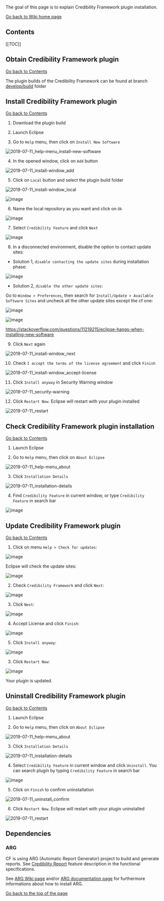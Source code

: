 The goal of this page is to explain Credibility Framework plugin installation.

[Go back to Wiki home page](home)

## Contents

[[_TOC_]]

## Obtain Credibility Framework plugin
[Go back to Contents](#contents)

The plugin builds of the Credibility Framework can be found at branch [develop/build](https://gitlab.com/iwf/cf/tree/develop/build) folder

## Install Credibility Framework plugin
[Go back to Contents](#contents)

1. Download the plugin build 

2. Launch Eclipse

3. Go to `Help` menu, then click on `Install New Software`

![2019-07-11_help-menu_install-new-software](uploads/6e88a9bf7c7a083882e0bb52907bb7d3/2019-07-11_help-menu_install-new-software.png)

4. In the opened window, click on `Add` button

![2019-07-11_install-window_add](uploads/7e051f58071b6f51c34e80fbc0d267ef/2019-07-11_install-window_add.png)

5. Click on `Local` button and select the plugin build folder

![2019-07-11_install-window_local](uploads/1bc99809a64ff460f38c5307a14660c8/2019-07-11_install-window_local.png)

![image](uploads/4742e42a9019101dbc0cc7e5011cf7e8/image.png)

6. Name the local repository as you want and click on `Ok`

![image](uploads/bf6aa94e1c64f4daf22de27ae51d1ef8/image.png)

7. Select `Credibility Feature` and click `Next`

![image](uploads/b11fde7c089074731b645129a437ca86/image.png)

8. In a disconnected environment, disable the option to contact update sites:

- Solution 1, `disable contacting the update sites` during installation phase:

![image](uploads/fba97bee92e5036b5e6c3c8b6f364b1e/image.png)

- Solution 2, `disable the other update sites`:

Go to `Window > Preferences`, then search for `Install/Update > Available Software Sites` and uncheck all the other update sites except the cf one:

![image](uploads/6c76233d3318cf02130ed5aabd692a56/image.png)

![image](uploads/269bcca400390b224a61235851466b59/image.png)

https://stackoverflow.com/questions/11219215/eclipse-hangs-when-installing-new-software

9. Click `Next` again

![2019-07-11_install-window_next](uploads/ec66b605f0d63aa557cb79007f781482/2019-07-11_install-window_next.png)

10. Check `I accept the terms of the license agreement` and click `Finish`

![2019-07-11_install-window_accept-license](uploads/9c8175bbdf9ff8af9b762e96354b290f/2019-07-11_install-window_accept-license.png)

11. Click `Install anyway` in Security Warning window

![2019-07-11_security-warning](uploads/f297be1625897fd1735c3170134ad50b/2019-07-11_security-warning.png)

12. Click `Restart Now`. Eclipse will restart with your plugin installed

![2019-07-11_restart](uploads/ab88f0d44825cdd0876429e148bfedae/2019-07-11_restart.png)

## Check Credibility Framework plugin installation
[Go back to Contents](#contents)

1. Launch Eclipse

2. Go to `Help` menu, then click on `About Eclipse`

![2019-07-11_help-menu_about](uploads/e8d59b97ca38fff00d92fb0b4ae15474/2019-07-11_help-menu_about.png)

3. Click `Installation Details`

![2019-07-11_installation-details](uploads/0f90965b468ad6be658f90b4e8de81e0/2019-07-11_installation-details.png)

4. Find `Credibility Feature` in current window, or type `Credibility Feature` in search bar

![image](uploads/0e5b3e168c78a2a20978520256c8fcef/image.png)

## Update Credibility Framework plugin
[Go back to Contents](#contents)

1. Click on menu `Help > Check for updates`:

![image](uploads/4d196b81b8379bf260658d29c1058a3e/image.png)

Eclipse will check the update sites:

![image](uploads/8199a887335de901adf4d9e17e0e3597/image.png)

2. Check `Credibility Framework` and click `Next`:

![image](uploads/6c2af8ce6714919d92222ab3cc79bd29/image.png)

3. Click `Next`:

![image](uploads/f872eaa20cca131e81ce0f478036d8ab/image.png)

4. Accept License and click `Finish`:

![image](uploads/e9ffb89cf2f9bf4f1a08f163f447f71d/image.png)

5. Click `Install anyway`:

![image](uploads/4b78e21e545872b3ff3b9c44f848c0ef/image.png)

3. Click `Restart Now`:

![image](uploads/cbcd52f4eaf8b7d2bd2286f243f5b0f5/image.png)

Your plugin is updated.

## Uninstall Credibility Framework plugin
[Go back to Contents](#contents)

1. Launch Eclipse

2. Go to `Help` menu, then click on `About Eclipse`

![2019-07-11_help-menu_about](uploads/e8d59b97ca38fff00d92fb0b4ae15474/2019-07-11_help-menu_about.png)

3. Click `Installation Details`

![2019-07-11_installation-details](uploads/0f90965b468ad6be658f90b4e8de81e0/2019-07-11_installation-details.png)

4. Select `Credibility Feature` in current window and click `Uninstall`. You can search plugin by typing `Credibility Feature` in search bar

![image](uploads/cdb474b701f71f5f3c19ac83bd12088f/image.png)

5. Click on `Finish` to confirm uninstallation

![2019-07-11_uninstall_confirm](uploads/3ca0b3759975d6bbc1d5c8937b82de0b/2019-07-11_uninstall_confirm.png)

6. Click `Restart Now`. Eclipse will restart with your plugin uninstalled

![2019-07-11_restart](uploads/23e96f49ccb5b81227bc6ac5913df0f4/2019-07-11_restart.png)


## Dependencies

### ARG

CF is using ARG (Automatic Report Generator) project to build and generate reports. See [Credibility Report](functional-specifications#credibility-report) feature description in the functional specifications.

See [ARG Wiki page](https://gitlab.com/AutomaticReportGenerator/arg/-/wikis/home) and/or [ARG documentation page](https://automaticreportgenerator.gitlab.io/arg/) for furthermore informations about how to install ARG.

[Go back to the top of the page](#content-body)